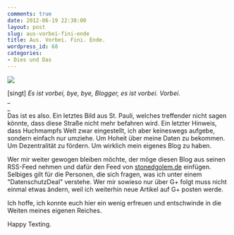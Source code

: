 ```yaml
---
comments: true
date: 2012-06-19 22:38:00
layout: post
slug: aus-vorbei-fini-ende
title: Aus. Vorbei. Fini. Ende.
wordpress_id: 68
categories:
- Dies und Das
---
```


[![](http://2.bp.blogspot.com/-Xds8xE5hRA4/T-Dh64QWueI/AAAAAAAAAgA/Cbat3bYCWdE/s320/DSC04334.JPG)](http://2.bp.blogspot.com/-Xds8xE5hRA4/T-Dh64QWueI/AAAAAAAAAgA/Cbat3bYCWdE/s1600/DSC04334.JPG)

  
[singt] _Es ist vorbei, bye, bye, Blogger, es ist vorbei. Vorbei._  
_  
_  
Das ist es also. Ein letztes Bild aus St. Pauli, welches treffender nicht sagen könnte, dass diese Straße nicht mehr befahren wird. Ein letzter Hinweis, dass Huchmampfs Welt zwar eingestellt, ich aber keineswegs aufgebe, sondern einfach nur umziehe. Um Hoheit über meine Daten zu bekommen. Um Dezentralität zu fördern. Um wirklich mein eigenes Blog zu haben.  
  
Wer mir weiter gewogen bleiben möchte, der möge diesen Blog aus seinen RSS-Feed nehmen und dafür den Feed von [stonedgolem.de](http://stonedgolem.de/) einfügen. Selbiges gilt für die Personen, die sich fragen, was ich unter einem "DatenschutzDeal" verstehe. Wer mir sowieso nur über G+ folgt muss nicht einmal etwas ändern, weil ich weiterhin neue Artikel auf G+ posten werde.  
  
Ich hoffe, ich konnte euch hier ein wenig erfreuen und entschwinde in die Weiten meines eigenen Reiches.  
  
Happy Texting.
